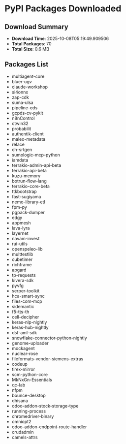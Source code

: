# PyPI Packages Downloaded

## Download Summary
- **Download Time**: 2025-10-08T05:19:49.909506
- **Total Packages**: 70
- **Total Size**: 0.6 MB

## Packages List
- multiagent-core
- bluer-ugv
- claude-workshop
- si4onnx
- zap-cdk
- suma-ulsa
- pipeline-eds
- gcpds-cv-pykit
- n8nControl
- ctwin32
- probabilit
- authentik-client
- maleo-metadata
- relace
- ch-srtgen
- sumologic-mcp-python
- iamdata
- terrakio-admin-api-beta
- terrakio-api-beta
- kuzu-memory
- botrun-flow-lang
- terrakio-core-beta
- ttkbootstrap
- fast-sugiyama
- nemo-library-etl
- fpm-py
- pgpack-dumper
- edgy
- appmesh
- lava-lyra
- layernet
- navam-invest
- rui-utils
- openspeleo-lib
- multtestlib
- cubetimer
- richframe
- apgard
- tp-requests
- kivera-sdk
- pyvfg
- serper-toolkit
- hca-smart-sync
- files-com-mcp
- sidemantic
- f5-tts-th
- cell-decipher
- keras-nlp-nightly
- keras-hub-nightly
- dsf-aml-sdk
- snowflake-connector-python-nightly
- genome-uploader
- mockagent
- nuclear-rose
- fileformats-vendor-siemens-extras
- codeup
- tirex-mirror
- scm-python-core
- MkNxGn-Essentials
- qc-lab
- nfpm
- bounce-desktop
- dhisana
- odoo-addon-stock-storage-type
- running-process
- chromedriver-binary
- omniopt2
- odoo-addon-endpoint-route-handler
- crudadmin
- camels-attrs
